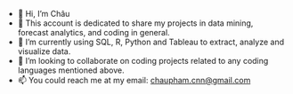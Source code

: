 - 👋 Hi, I’m Châu
- 👀 This account is dedicated to share my projects in data mining, forecast analytics, and coding in general.
- 🌱 I’m currently using SQL, R, Python and Tableau to extract, analyze and visualize data.
- 💞️ I’m looking to collaborate on coding projects related to any coding languages mentioned above.
- 📫 You could reach me at my email: chaupham.cnn@gmail.com

<!---
digitalchau/digitalchau is a ✨ special ✨ repository because its `README.md` (this file) appears on your GitHub profile.
You can click the Preview link to take a look at your changes.
--->

